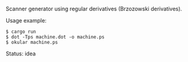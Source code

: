
Scanner generator using regular derivatives (Brzozowski derivatives).

Usage example:

    $ cargo run
    $ dot -Tps machine.dot -o machine.ps
    $ okular machine.ps

Status: idea
